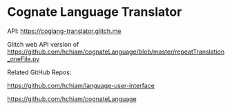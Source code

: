 # Cognate Language Translator

API: <a href="https://coglang-translator.glitch.me" target="_blank">https://coglang-translator.glitch.me</a>

Glitch web API version of <a href="https://github.com/hchiam/cognateLanguage/blob/master/repeatTranslation_oneFile.py" target="_blank">
https://github.com/hchiam/cognateLanguage/blob/master/repeatTranslation_oneFile.py</a>

Related GitHub Repos:

<a href="https://github.com/hchiam/language-user-interface" target="_blank">https://github.com/hchiam/language-user-interface</a>

<a href="https://github.com/hchiam/cognateLanguage" target="_blank">https://github.com/hchiam/cognateLanguage</a>
